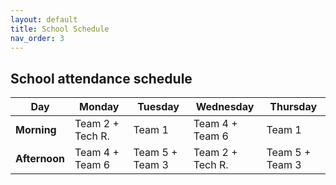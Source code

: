 ```yaml
---
layout: default
title: School Schedule
nav_order: 3
---
```

## School attendance schedule

| Day| Monday | Tuesday | Wednesday| Thursday
|--|--|--|--|--|
| **Morning**| Team 2 + Tech R.| Team 1| Team 4 + Team 6 | Team 1
| **Afternoon**| Team 4 + Team 6| Team 5 + Team 3| Team 2 + Tech R. | Team 5 + Team 3
